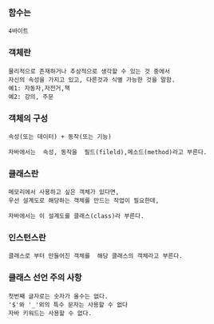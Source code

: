 ### 함수는 
	4바이트


### 객체란
	물리적으로 존재하거나 추상적으로 생각할 수 있는 것 중에서 
	자신의 속성을 가지고 있고, 다른것과 식별 가능한 것을 말함.
	예1: 자동자,자전거,책
	예2: 강의, 주문

### 객체의 구성
	속성(또는 데이터) + 동작(또는 기능)
	
	자바에서는  속성, 동작을  필드(fileld),메소드(method)라고 부른다.

### 클래스란
	메모리에서 사용하고 싶은 객체가 있다면,
	우선 설계도로 해당하는 객체를 만드는 작업이 필요한데,
	
	자바에서는 이 설계도를 클래스(class)라 부른다.

### 인스턴스란
	클래스로 부터 만들어진 객체를  해당 클래스의 객체라고 부른다.

### 클래스 선언 주의 사항
	첫번째 글자로는 숫자가 올수는 없다.
	'$'와 '_'외의 특수 문자는 사용할 수 없다
	자바 키워드는 사용할 수 없다.

